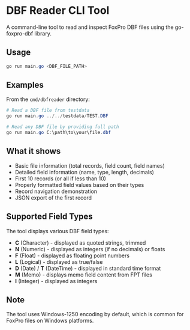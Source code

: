 # DBF Reader CLI Tool

A command-line tool to read and inspect FoxPro DBF files using the go-foxpro-dbf library.

## Usage

```powershell
go run main.go <DBF_FILE_PATH>
```

## Examples

From the `cmd/dbfreader` directory:

```powershell
# Read a DBF file from testdata
go run main.go ../../testdata/TEST.DBF

# Read any DBF file by providing full path
go run main.go C:\path\to\your\file.dbf
```

## What it shows

- Basic file information (total records, field count, field names)
- Detailed field information (name, type, length, decimals)
- First 10 records (or all if less than 10)
- Properly formatted field values based on their types
- Record navigation demonstration
- JSON export of the first record

## Supported Field Types

The tool displays various DBF field types:
- **C** (Character) - displayed as quoted strings, trimmed
- **N** (Numeric) - displayed as integers (if no decimals) or floats
- **F** (Float) - displayed as floating point numbers  
- **L** (Logical) - displayed as true/false
- **D** (Date) / **T** (DateTime) - displayed in standard time format
- **M** (Memo) - displays memo field content from FPT files
- **I** (Integer) - displayed as integers

## Note

The tool uses Windows-1250 encoding by default, which is common for FoxPro files on Windows platforms.